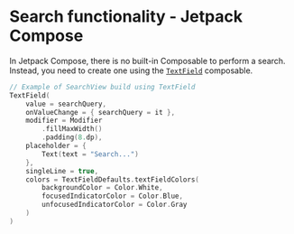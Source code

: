 # Search functionality - Jetpack Compose

In Jetpack Compose, there is no built-in Composable to perform a search. Instead, you need to create one using the [`TextField`](https://developer.android.com/reference/kotlin/androidx/compose/material/package-summary#TextField(androidx.compose.ui.text.input.TextFieldValue,kotlin.Function1,androidx.compose.ui.Modifier,kotlin.Boolean,kotlin.Boolean,androidx.compose.ui.text.TextStyle,kotlin.Function0,kotlin.Function0,kotlin.Function0,kotlin.Function0,kotlin.Boolean,androidx.compose.ui.text.input.VisualTransformation,androidx.compose.foundation.text.KeyboardOptions,androidx.compose.foundation.text.KeyboardActions,kotlin.Boolean,kotlin.Int,kotlin.Int,androidx.compose.foundation.interaction.MutableInteractionSource,androidx.compose.ui.graphics.Shape,androidx.compose.material.TextFieldColors)) composable.

```kotlin
// Example of SearchView build using TextField
TextField(
    value = searchQuery,
    onValueChange = { searchQuery = it },
    modifier = Modifier
        .fillMaxWidth()
        .padding(8.dp),
    placeholder = {
        Text(text = "Search...")
    },
    singleLine = true,
    colors = TextFieldDefaults.textFieldColors(
        backgroundColor = Color.White,
        focusedIndicatorColor = Color.Blue,
        unfocusedIndicatorColor = Color.Gray
    )
)
```
